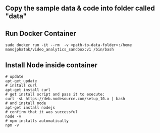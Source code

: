 ## Copy the sample data & code into folder called "data"

## Run Docker Container
```
sudo docker run -it --rm  -v <path-to-data-folder>:/home manojphatak/video_analytics_sandbox:v1 /bin/bash
```

## Install Node inside container
```
# update 
apt-get update
# install curl 
apt-get install curl
# get install script and pass it to execute: 
curl -sL https://deb.nodesource.com/setup_10.x | bash
# and install node 
apt-get install nodejs
# confirm that it was successful 
node -v
# npm installs automatically 
npm -v
```
